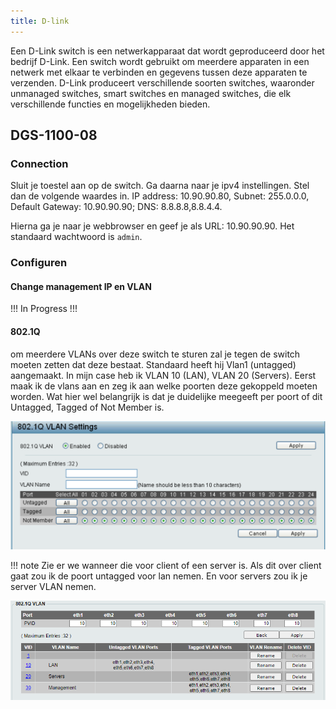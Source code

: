```yaml
---
title: D-link
---
```


Een D-Link switch is een netwerkapparaat dat wordt geproduceerd door het bedrijf D-Link. Een switch wordt gebruikt om meerdere apparaten in een netwerk met elkaar te verbinden en gegevens tussen deze apparaten te verzenden. D-Link produceert verschillende soorten switches, waaronder unmanaged switches, smart switches en managed switches, die elk verschillende functies en mogelijkheden bieden.

## DGS-1100-08

### Connection

Sluit je toestel aan op de switch. Ga daarna naar je ipv4 instellingen. Stel dan de volgende waardes in.
IP address: 10.90.90.80, Subnet: 255.0.0.0, Default Gateway: 10.90.90.90; DNS: 8.8.8.8,8.8.4.4.

Hierna ga je naar je webbrowser en geef je als URL: 10.90.90.90.
Het standaard wachtwoord is `admin`.

### Configuren

#### Change management IP en VLAN

!!! In Progress !!!

#### 802.1Q

om meerdere VLANs over deze switch te sturen zal je tegen de switch moeten zetten dat deze bestaat.
Standaard heeft hij Vlan1 (untagged) aangemaakt. In mijn case heb ik VLAN 10 (LAN), VLAN 20 (Servers).
Eerst maak ik de vlans aan en zeg ik aan welke poorten deze gekoppeld moeten worden. Wat hier wel belangrijk is dat je duidelijke meegeeft per poort of dit Untagged, Tagged of Not Member is.

![802.1Q](../../_assets/images/d_link_.1q.png)

!!! note
    Zie er we wanneer die voor client of een server is. Als dit over client gaat zou ik de poort untagged voor lan nemen. En voor servers zou ik je server VLAN nemen.

![802.1Q2](../../_assets/images/d_link_802.1q2.png)
